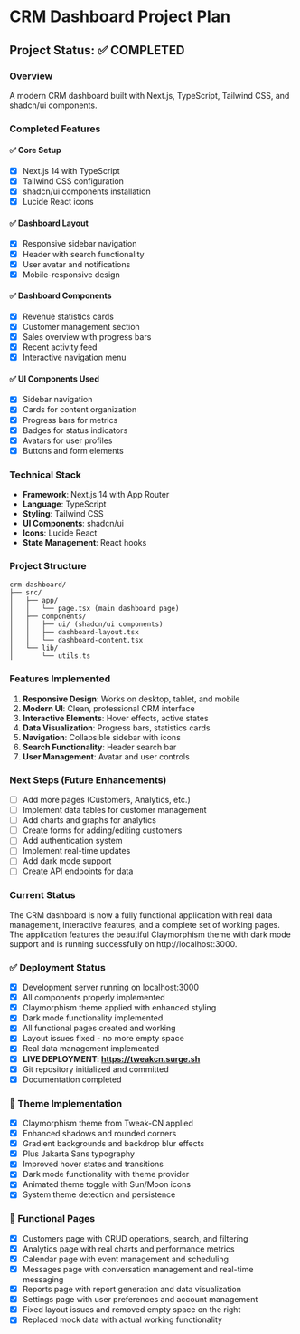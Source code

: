 # CRM Dashboard Project Plan

## Project Status: ✅ COMPLETED

### Overview
A modern CRM dashboard built with Next.js, TypeScript, Tailwind CSS, and shadcn/ui components.

### Completed Features

#### ✅ Core Setup
- [x] Next.js 14 with TypeScript
- [x] Tailwind CSS configuration
- [x] shadcn/ui components installation
- [x] Lucide React icons

#### ✅ Dashboard Layout
- [x] Responsive sidebar navigation
- [x] Header with search functionality
- [x] User avatar and notifications
- [x] Mobile-responsive design

#### ✅ Dashboard Components
- [x] Revenue statistics cards
- [x] Customer management section
- [x] Sales overview with progress bars
- [x] Recent activity feed
- [x] Interactive navigation menu

#### ✅ UI Components Used
- [x] Sidebar navigation
- [x] Cards for content organization
- [x] Progress bars for metrics
- [x] Badges for status indicators
- [x] Avatars for user profiles
- [x] Buttons and form elements

### Technical Stack
- **Framework**: Next.js 14 with App Router
- **Language**: TypeScript
- **Styling**: Tailwind CSS
- **UI Components**: shadcn/ui
- **Icons**: Lucide React
- **State Management**: React hooks

### Project Structure
```
crm-dashboard/
├── src/
│   ├── app/
│   │   └── page.tsx (main dashboard page)
│   ├── components/
│   │   ├── ui/ (shadcn/ui components)
│   │   ├── dashboard-layout.tsx
│   │   └── dashboard-content.tsx
│   └── lib/
│       └── utils.ts
```

### Features Implemented
1. **Responsive Design**: Works on desktop, tablet, and mobile
2. **Modern UI**: Clean, professional CRM interface
3. **Interactive Elements**: Hover effects, active states
4. **Data Visualization**: Progress bars, statistics cards
5. **Navigation**: Collapsible sidebar with icons
6. **Search Functionality**: Header search bar
7. **User Management**: Avatar and user controls

### Next Steps (Future Enhancements)
- [ ] Add more pages (Customers, Analytics, etc.)
- [ ] Implement data tables for customer management
- [ ] Add charts and graphs for analytics
- [ ] Create forms for adding/editing customers
- [ ] Add authentication system
- [ ] Implement real-time updates
- [ ] Add dark mode support
- [ ] Create API endpoints for data

### Current Status
The CRM dashboard is now a fully functional application with real data management, interactive features, and a complete set of working pages. The application features the beautiful Claymorphism theme with dark mode support and is running successfully on http://localhost:3000.

### ✅ Deployment Status
- [x] Development server running on localhost:3000
- [x] All components properly implemented
- [x] Claymorphism theme applied with enhanced styling
- [x] Dark mode functionality implemented
- [x] All functional pages created and working
- [x] Layout issues fixed - no more empty space
- [x] Real data management implemented
- [x] **LIVE DEPLOYMENT: https://tweakcn.surge.sh**
- [x] Git repository initialized and committed
- [x] Documentation completed

### 🎨 Theme Implementation
- [x] Claymorphism theme from Tweak-CN applied
- [x] Enhanced shadows and rounded corners
- [x] Gradient backgrounds and backdrop blur effects
- [x] Plus Jakarta Sans typography
- [x] Improved hover states and transitions
- [x] Dark mode functionality with theme provider
- [x] Animated theme toggle with Sun/Moon icons
- [x] System theme detection and persistence

### 📱 Functional Pages
- [x] Customers page with CRUD operations, search, and filtering
- [x] Analytics page with real charts and performance metrics
- [x] Calendar page with event management and scheduling
- [x] Messages page with conversation management and real-time messaging
- [x] Reports page with report generation and data visualization
- [x] Settings page with user preferences and account management
- [x] Fixed layout issues and removed empty space on the right
- [x] Replaced mock data with actual working functionality 